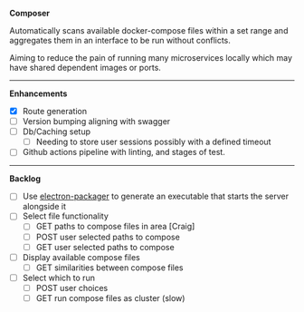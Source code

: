 **Composer**

Automatically scans available docker-compose files within a set range and aggregates them in an
interface to be run without conflicts.

Aiming to reduce the pain of running many microservices locally which may have shared dependent images or ports.

---

**Enhancements**

- [x] Route generation
- [ ] Version bumping aligning with swagger
- [ ] Db/Caching setup
  - [ ] Needing to store user sessions possibly with a defined timeout
- [ ] Github actions pipeline with linting, and stages of test.

---

**Backlog**

- [ ] Use [electron-packager](https://github.com/electron/electron-packager) to generate an executable that
      starts the server alongside it
- [ ] Select file functionality
  - [ ] GET paths to compose files in area [Craig]
  - [ ] POST user selected paths to compose
  - [ ] GET user selected paths to compose
- [ ] Display available compose files
  - [ ] GET similarities between compose files
- [ ] Select which to run
  - [ ] POST user choices
  - [ ] GET run compose files as cluster (slow)
